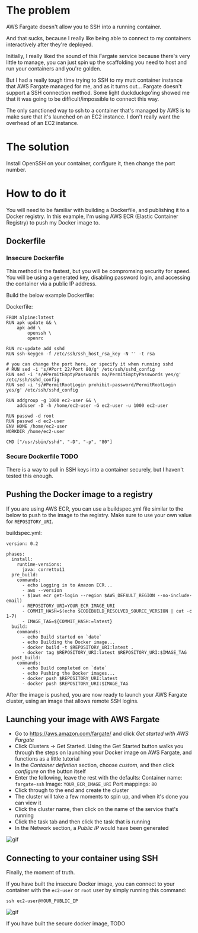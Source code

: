 # The problem
AWS Fargate doesn't allow you to SSH into a running container.

And that sucks, because I really like being able to connect to my containers
interactively after they're deployed.

Initially, I really liked the sound of this Fargate service because there's
very little to manage, you can just spin up the scaffolding you need to host and
run your containers and you're golden.

But I had a really tough time trying to SSH to my mutt container instance that
AWS Fargate managed for me, and as it turns out... Fargate doesn't support a
SSH connection method. Some light duckduckgo'ing showed me that it was going
to be difficult/impossible to connect this way.

The only sanctioned way to ssh to a container that's managed by AWS is to make
sure that it's launched on an EC2 instance. I don't really want the overhead of
an EC2 instance.

# The solution
Install OpenSSH on your container, configure it, then change the port number.

# How to do it
You will need to be familiar with building a Dockerfile, and publishing it to
a Docker registry. In this example, I'm using AWS ECR (Elastic Container
Registry) to push my Docker image to.

## Dockerfile
### Insecure Dockerfile
This method is the fastest, but you will be compromsing security for speed.
You will be using a generated key, disabling password login, and accessing the
container via a public IP address.

Build the below example Dockerfile:

Dockerfile:
```
FROM alpine:latest 
RUN apk update && \ 
    apk add \ 
        openssh \ 
        openrc 
 
RUN rc-update add sshd 
RUN ssh-keygen -f /etc/ssh/ssh_host_rsa_key -N '' -t rsa 
 
# you can change the port here, or specify it when running sshd 
# RUN sed -i 's/#Port 22/Port 80/g' /etc/ssh/sshd_config 
RUN sed -i 's/#PermitEmptyPasswords no/PermitEmptyPasswords yes/g' /etc/ssh/sshd_config 
RUN sed -i 's/#PermitRootLogin prohibit-password/PermitRootLogin yes/g' /etc/ssh/sshd_config 
 
RUN addgroup -g 1000 ec2-user && \ 
    adduser -D -h /home/ec2-user -G ec2-user -u 1000 ec2-user 
 
RUN passwd -d root 
RUN passwd -d ec2-user 
ENV HOME /home/ec2-user  
WORKDIR /home/ec2-user 
 
CMD ["/usr/sbin/sshd", "-D", "-p", "80"] 
```

### Secure Dockerfile TODO
There is a way to pull in SSH keys into a container securely, but I haven't
tested this enough.

## Pushing the Docker image to a registry
If you are using AWS ECR, you can use a buildspec.yml file similar to the
below to push to the image to the registry. Make sure to use your own value for
`REPOSITORY_URI`.

buildspec.yml:
```
version: 0.2   
   
phases:   
  install:   
    runtime-versions:   
      java: corretto11   
  pre_build:   
    commands:   
      - echo Logging in to Amazon ECR...   
      - aws --version   
      - $(aws ecr get-login --region $AWS_DEFAULT_REGION --no-include-email)   
      - REPOSITORY_URI=YOUR_ECR_IMAGE_URI
      - COMMIT_HASH=$(echo $CODEBUILD_RESOLVED_SOURCE_VERSION | cut -c 1-7)   
      - IMAGE_TAG=${COMMIT_HASH:=latest}   
  build:   
    commands:   
      - echo Build started on `date`   
      - echo Building the Docker image...   
      - docker build -t $REPOSITORY_URI:latest .   
      - docker tag $REPOSITORY_URI:latest $REPOSITORY_URI:$IMAGE_TAG   
  post_build:   
    commands:   
      - echo Build completed on `date`   
      - echo Pushing the Docker images...   
      - docker push $REPOSITORY_URI:latest   
      - docker push $REPOSITORY_URI:$IMAGE_TAG   
```

After the image is pushed, you are now ready to launch your AWS Fargate
cluster, using an image that allows remote SSH logins.

## Launching your image with AWS Fargate
- Go to https://aws.amazon.com/fargate/ and click _Get started with AWS Fargate_
- Click Clusters -> Get Started. Using the Get Started button walks you through
the steps on launching your Docker image on AWS Fargate, and functions as a
little tutorial
- In the _Container defintion_ section, choose _custom_, and then click
_configure_ on the button itself
- Enter the following, leave the rest with the defaults:
Container name: `fargate-ssh`
Image: `YOUR_ECR_IMAGE_URI`
Port mappings: `80`
- Click through to the end and create the cluster 
- The cluster will take a few moments to spin up, and when it's done you can
view it
- Click the cluster name, then click on the name of the service that's running
- Click the task tab and then click the task that is running
- In the Network section, a _Public IP_ would have been generated

![gif](https://aaronpkelly.github.io/posts/resources/aws-fargate-ssh_0.gif)

## Connecting to your container using SSH
Finally, the moment of truth.

If you have built the insecure Docker image, you can connect to your container
with the `ec2-user` or `root` user by simply running this command:
```
ssh ec2-user@YOUR_PUBLIC_IP
```

![gif](https://aaronpkelly.github.io/posts/resources/aws-fargate-ssh_1.gif)

If you have built the secure docker image, TODO
